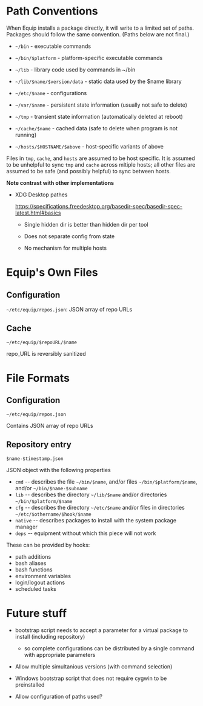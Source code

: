 # Path Conventions

When Equip installs a package directly, it will write to a limited set of paths.  Packages should follow the same convention.  (Paths below are not final.)

- `~/bin` - executable commands

- `~/bin/$platform` - platform-specific executable commands

- `~/lib` - library code used by commands in ~/bin

- `~/lib/$name/$version/data` - static data used by the $name library

- `~/etc/$name` - configurations

- `~/var/$name` - persistent state information (usually not safe to delete)

- `~/tmp` - transient state information (automatically deleted at reboot)

- `~/cache/$name` - cached data (safe to delete when program is not running)

- `~/hosts/$HOSTNAME/$above` - host-specific variants of above

Files in `tmp`, `cache`, and `hosts` are assumed to be host specific.  It is assumed to be unhelpful to sync `tmp` and `cache` across mltiple hosts; all other files are assumed to be safe (and possibly helpful) to sync between hosts.

**Note contrast with other implementations**

- XDG Desktop pathes
 
  https://specifications.freedesktop.org/basedir-spec/basedir-spec-latest.html#basics
   
  - Single hidden dir is better than hidden dir per tool

  - Does not separate config from state

  - No mechanism for multiple hosts

# Equip's Own Files

## Configuration

`~/etc/equip/repos.json`: JSON array of repo URLs

## Cache

`~/etc/equip/$repoURL/$name`

repo_URL is reversibly sanitized

# File Formats

## Configuration

`~/etc/equip/repos.json`

Contains JSON array of repo URLs

## Repository entry

`$name-$timestamp.json`

JSON object with the following properties

- `cmd` -- describes the file `~/bin/$name`, and/or files `~/bin/$platform/$name`, and/or `~/bin/$name-$subname`
- `lib` -- describes the directory `~/lib/$name` and/or directories `~/bin/$platform/$name`
- `cfg` -- describes the directory `~/etc/$name` and/or files in directories `~/etc/$othername/$hook/$name`
- `native` -- describes packages to install with the system package manager
- `deps` -- equipment without which this piece will not work

These can be provided by hooks:
- path additions
- bash aliases
- bash functions
- environment variables
- login/logout actions
- scheduled tasks

# Future stuff

- bootstrap script needs to accept a parameter for a virtual package to install (including repository)
  - so complete configurations can be distributed by a single command with appropriate parameters

- Allow multiple simultanious versions (with command selection)

- Windows bootstrap script that does not require cygwin to be preinstalled

- Allow configuration of paths used?

